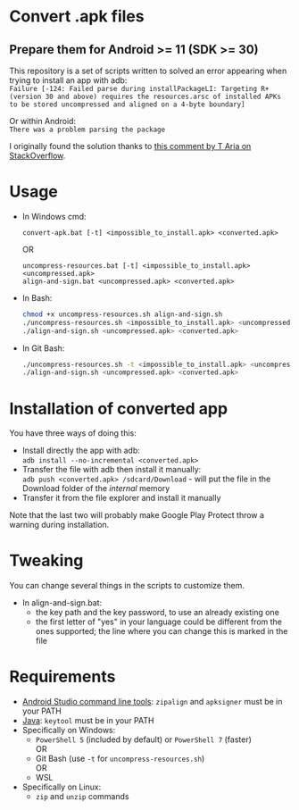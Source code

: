 # Convert .apk files
## Prepare them for Android >= 11 (SDK >= 30)

This repository is a set of scripts written to solved an error appearing when trying to install an app with adb:  
`Failure [-124: Failed parse during installPackageLI: Targeting R+ (version 30 and above) requires the resources.arsc of installed APKs to be stored uncompressed and aligned on a 4-byte boundary]`

Or within Android:  
`There was a problem parsing the package`

I originally found the solution thanks to [this comment by T Aria on StackOverflow](https://stackoverflow.com/a/69893912).


# Usage

- In Windows cmd:  
    ```batch
    convert-apk.bat [-t] <impossible_to_install.apk> <converted.apk>
    ```
    OR
    ```batch
    uncompress-resources.bat [-t] <impossible_to_install.apk> <uncompressed.apk>
    align-and-sign.bat <uncompressed.apk> <converted.apk>
    ```
- In Bash:
    ```bash
    chmod +x uncompress-resources.sh align-and-sign.sh
    ./uncompress-resources.sh <impossible_to_install.apk> <uncompressed.apk>
    ./align-and-sign.sh <uncompressed.apk> <converted.apk>
    ```
- In Git Bash:
    ```bash
    ./uncompress-resources.sh -t <impossible_to_install.apk> <uncompressed.apk>
    ./align-and-sign.sh <uncompressed.apk> <converted.apk>
    ```


# Installation of converted app

You have three ways of doing this:
- Install directly the app with adb:  
    `adb install --no-incremental <converted.apk>`
- Transfer the file with adb then install it manually:  
    `adb push <converted.apk> /sdcard/Download` - will put the file in the Download folder of the *internal* memory
- Transfer it from the file explorer and install it manually

Note that the last two will probably make Google Play Protect throw a warning during installation.


# Tweaking

You can change several things in the scripts to customize them.
- In align-and-sign.bat:
    - the key path and the key password, to use an already existing one
    - the first letter of "yes" in your language could be different from the ones supported; the line where you can change this is marked in the file


# Requirements

- [Android Studio command line tools](https://developer.android.com/studio#command-tools): `zipalign` and `apksigner` must be in your PATH
- [Java](https://www.oracle.com/java/technologies/downloads/): `keytool` must be in your PATH
- Specifically on Windows:
    - `PowerShell 5` (included by default) or `PowerShell 7` (faster)  
    OR
    - Git Bash (use `-t` for `uncompress-resources.sh`)  
    OR
    - WSL
- Specifically on Linux:
    - `zip` and `unzip` commands